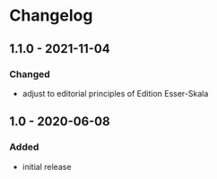 # Changelog

## 1.1.0 - 2021-11-04

### Changed

- adjust to editorial principles of Edition Esser-Skala


## 1.0 - 2020-06-08

### Added

- initial release
